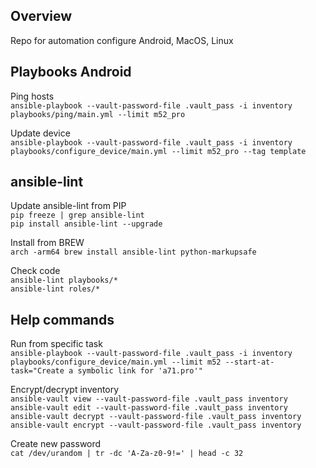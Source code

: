 ## Overview
Repo for automation configure Android, MacOS, Linux  

## Playbooks Android
Ping hosts  
`ansible-playbook --vault-password-file .vault_pass -i inventory playbooks/ping/main.yml --limit m52_pro`  

Update device  
`ansible-playbook --vault-password-file .vault_pass -i inventory playbooks/configure_device/main.yml --limit m52_pro --tag template`  

## ansible-lint
Update ansible-lint from PIP  
`pip freeze | grep ansible-lint`  
`pip install ansible-lint --upgrade`  

Install from BREW  
`arch -arm64 brew install ansible-lint python-markupsafe`  

Check code  
`ansible-lint playbooks/*`  
`ansible-lint roles/*`  

## Help commands
Run from specific task  
`ansible-playbook --vault-password-file .vault_pass -i inventory playbooks/configure_device/main.yml --limit m52 --start-at-task="Create a symbolic link for 'a71.pro'"`

Encrypt/decrypt inventory  
`ansible-vault view --vault-password-file .vault_pass inventory`  
`ansible-vault edit --vault-password-file .vault_pass inventory`  
`ansible-vault decrypt --vault-password-file .vault_pass inventory`  
`ansible-vault encrypt --vault-password-file .vault_pass inventory`  

Create new password  
`cat /dev/urandom | tr -dc 'A-Za-z0-9!=' | head -c 32`
